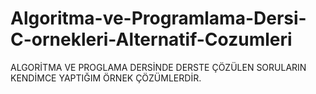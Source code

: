 # Algoritma-ve-Programlama-Dersi-C-ornekleri-Alternatif-Cozumleri

 ALGORİTMA VE PROGLAMA DERSİNDE DERSTE ÇÖZÜLEN SORULARIN KENDİMCE YAPTIĞIM ÖRNEK ÇÖZÜMLERDİR.
